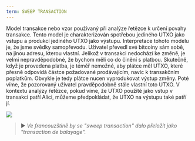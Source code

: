 ```yaml
---
term: SWEEP TRANSACTION
---
```


Model transakce nebo vzor používaný při analýze řetězce k určení povahy transakce. Tento model je charakterizován spotřebou jediného UTXO jako vstupu a produkcí jediného UTXO jako výstupu. Interpretace tohoto modelu je, že jsme svědky samopřevodu. Uživatel převedl své bitcoiny sám sobě, na jinou adresu, kterou vlastní. Jelikož v transakci nedochází ke změně, je velmi nepravděpodobné, že bychom měli co do činění s platbou. Skutečně, když je provedena platba, je téměř nemožné, aby plátce měl UTXO, které přesně odpovídá částce požadované prodávajícím, navíc k transakčním poplatkům. Obvykle je tedy plátce nucen vyprodukovat výstup změny. Poté víme, že pozorovaný uživatel pravděpodobně stále vlastní toto UTXO. V kontextu analýzy řetězce, pokud víme, že UTXO použité jako vstup v transakci patří Alici, můžeme předpokládat, že UTXO na výstupu také patří jí.

![](../../dictionnaire/assets/6.png)

> ► *Ve francouzštině by se "sweep transaction" dalo přeložit jako "transaction de balayage".*